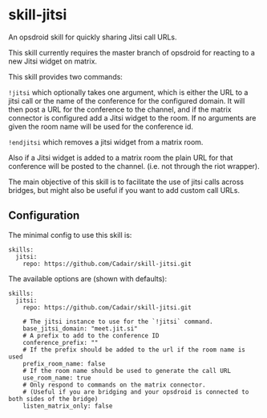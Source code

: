 # skill-jitsi

An opsdroid skill for quickly sharing Jitsi call URLs.

This skill currently requires the master branch of opsdroid for reacting to a new Jitsi widget on matrix.

This skill provides two commands:

`!jitsi` which optionally takes one argument, which is either the URL to a jitsi call or the name of the conference for the configured domain. It will then post a URL for the conference to the channel, and if the matrix connector is configured add a Jitsi widget to the room. If no arguments are given the room name will be used for the conference id.

`!endjitsi` which removes a jitsi widget from a matrix room.

Also if a Jitsi widget is added to a matrix room the plain URL for that conference will be posted to the channel. (i.e. not through the riot wrapper).

The main objective of this skill is to facilitate the use of jitsi calls across bridges, but might also be useful if you want to add custom call URLs.


## Configuration

The minimal config to use this skill is:

```
skills:
  jitsi:
    repo: https://github.com/Cadair/skill-jitsi.git
```

The available options are (shown with defaults):
```
skills:
  jitsi:
    repo: https://github.com/Cadair/skill-jitsi.git

    # The jitsi instance to use for the `!jitsi` command.
    base_jitsi_domain: "meet.jit.si"
    # A prefix to add to the conference ID
    conference_prefix: ""
    # If the prefix should be added to the url if the room name is used
    prefix_room_name: false
    # If the room name should be used to generate the call URL
    use_room_name: true
    # Only respond to commands on the matrix connector. 
    # (Useful if you are bridging and your opsdroid is connected to both sides of the bridge)
    listen_matrix_only: false
```
